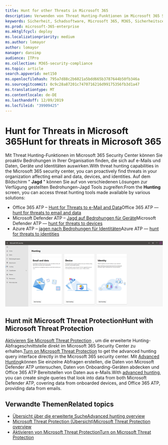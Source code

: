 ```yaml
---
title: Hunt for other Threats in Microsoft 365
description: Verwenden von Threat Hunting-Funktionen im Microsoft 365 Security Center zum proaktiven Auffinden von Verstößen und anderen Bedrohungen
keywords: Sicherheit, Schadsoftware, Microsoft 365, M365, Sicherheitscenter, Jagd, Jagd, Microsoft Defender ATP, Office 365 ATP, Azure ATP, Advanced Hunting
ms.prod: microsoft-365-enterprise
ms.mktglfcycl: deploy
ms.localizationpriority: medium
ms.author: lomayor
author: lomayor
manager: dansimp
audience: ITPro
ms.collection: M365-security-compliance
ms.topic: article
search.appverid: met150
ms.openlocfilehash: 795a7d88c2b6021a5bdd665b3787644b50fb346a
ms.sourcegitcommit: 0c9c28a87201c7470716216d99175356fb3d1a47
ms.translationtype: MT
ms.contentlocale: de-DE
ms.lasthandoff: 12/09/2019
ms.locfileid: "39909425"
---
```

# <a name="hunt-for-threats-in-microsoft-365"></a><span data-ttu-id="90d5b-104">Hunt for Threats in Microsoft 365</span><span class="sxs-lookup"><span data-stu-id="90d5b-104">Hunt for threats in Microsoft 365</span></span>

<span data-ttu-id="90d5b-105">Mit Threat Hunting-Funktionen im Microsoft 365 Security Center können Sie proaktiv Bedrohungen in Ihrer Organisation finden, die sich auf e-Mails und Daten, Geräte und Identitäten auswirken.</span><span class="sxs-lookup"><span data-stu-id="90d5b-105">With threat hunting capabilities in the Microsoft 365 security center, you can proactively find threats in your organization affecting email and data, devices, and identities.</span></span> <span data-ttu-id="90d5b-106">Auf dem Bildschirm " **Jagd** " können Sie auf von verschiedenen Lösungen zur Verfügung gestellten Bedrohungen-Jagd Tools zugreifen:</span><span class="sxs-lookup"><span data-stu-id="90d5b-106">From the **Hunting** screen, you can access threat hunting tools made available by various solutions:</span></span>
- <span data-ttu-id="90d5b-107">Office 365 ATP – [Hunt for Threats to e-Mail and Data](../office-365-security/office-365-atp.md)</span><span class="sxs-lookup"><span data-stu-id="90d5b-107">Office 365 ATP — [hunt for threats to email and data](../office-365-security/office-365-atp.md)</span></span>
- <span data-ttu-id="90d5b-108">Microsoft Defender ATP – [Jagd auf Bedrohungen für Geräte](https://docs.microsoft.com/windows/security/threat-protection/microsoft-defender-atp/advanced-hunting)</span><span class="sxs-lookup"><span data-stu-id="90d5b-108">Microsoft Defender ATP — [hunt for threats to devices](https://docs.microsoft.com/windows/security/threat-protection/microsoft-defender-atp/advanced-hunting)</span></span>
- <span data-ttu-id="90d5b-109">Azure ATP – [jagen nach Bedrohungen für Identitäten](https://docs.microsoft.com/azure-advanced-threat-protection/investigate-a-user)</span><span class="sxs-lookup"><span data-stu-id="90d5b-109">Azure ATP — [hunt for threats to identities](https://docs.microsoft.com/azure-advanced-threat-protection/investigate-a-user)</span></span>

![Jagd Seite](../images/hunt.png)


## <a name="hunt-with-microsoft-threat-protection"></a><span data-ttu-id="90d5b-111">Hunt mit Microsoft Threat Protection</span><span class="sxs-lookup"><span data-stu-id="90d5b-111">Hunt with Microsoft Threat Protection</span></span>

<span data-ttu-id="90d5b-112">[Aktivieren Sie Microsoft Threat Protection](mtp-enable.md) , um die erweiterte Hunting-Abfrageschnittstelle direkt im Microsoft 365 Security Center zu erhalten.</span><span class="sxs-lookup"><span data-stu-id="90d5b-112">[Turn on Microsoft Threat Protection](mtp-enable.md) to get the advanced hunting query interface directly in the Microsoft 365 security center.</span></span> <span data-ttu-id="90d5b-113">Mit [Advanced Hunting](advanced-hunting-overview.md)können Sie einzelne Abfragen erstellen, die Daten von Microsoft Defender ATP untersuchen, Daten von Onboarding-Geräten abdecken und Office 365 ATP Bereitstellen von Daten aus e-Mails.</span><span class="sxs-lookup"><span data-stu-id="90d5b-113">With [advanced hunting](advanced-hunting-overview.md), you can create single queries that look into data from both Microsoft Defender ATP, covering data from onboarded devices, and Office 365 ATP, providing data from emails.</span></span>

## <a name="related-topics"></a><span data-ttu-id="90d5b-114">Verwandte Themen</span><span class="sxs-lookup"><span data-stu-id="90d5b-114">Related topics</span></span>
- [<span data-ttu-id="90d5b-115">Übersicht über die erweiterte Suche</span><span class="sxs-lookup"><span data-stu-id="90d5b-115">Advanced hunting overview</span></span>](advanced-hunting-overview.md)
- [<span data-ttu-id="90d5b-116">Microsoft Threat Protection (Übersicht)</span><span class="sxs-lookup"><span data-stu-id="90d5b-116">Microsoft Threat Protection overview</span></span>](microsoft-threat-protection.md)
- [<span data-ttu-id="90d5b-117">Aktivieren von Microsoft Threat Protection</span><span class="sxs-lookup"><span data-stu-id="90d5b-117">Turn on Microsoft Threat Protection</span></span>](mtp-enable.md)